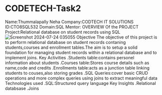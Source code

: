 # CODETECH-Task2
Name:Thummalapally Neha
Company:CODTECH IT SOLUTIONS
ID:CTO8SQL532
Domain:SQL
Mentor:
OVERVIEW Of the PROJECT
Project:Relational database on student records using SQL
![Screenshot 2024-07-24 035055](https://github.com/user-attachments/assets/9a09c6e0-bed1-4bcd-9d62-344edc4ff6a1)
Objective
The objective of this project is to perform relational database on student records contaning students,courses and enrollment tables.The aim is to setup a solid foundation for managing student records within a relational database and to implement joins.
Key Activities
.Students table:contains personel information about students
.Courses table:Stores course details such as name,code and credits
.Enrollments table:acts as a junction table linking students to couses,also storing grades
.SQL Queries:cover basic CRUD operations and more complex queries using joins to extract meaningful data
Technologies used
.SQL:Structured query language
Key Insights
.Relational databsase
.Joins
